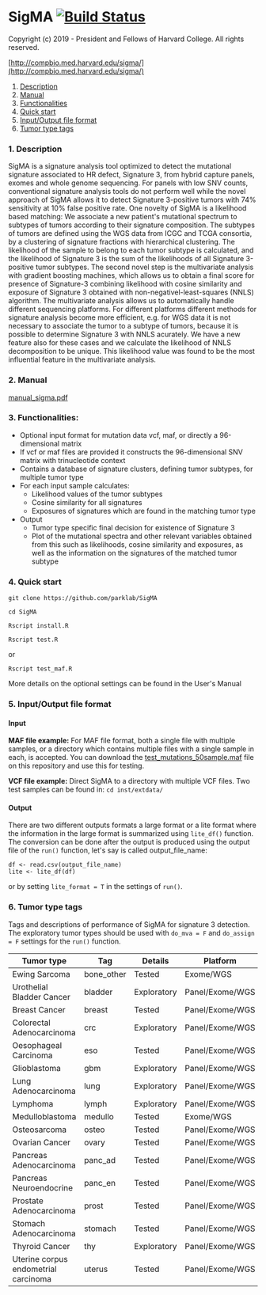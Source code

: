 # SigMA [![Build Status](https://travis-ci.org/parklab/SigMA.svg?branch=master)](https://travis-ci.org/parklab/SigMA)

Copyright (c) 2019 - President and Fellows of Harvard College. All rights reserved.

[http://compbio.med.harvard.edu/sigma/](http://compbio.med.harvard.edu/sigma/)

1. [ Description ](#desc)
2. [ Manual ](#man)
3. [ Functionalities ](#func)
4. [ Quick start ](#quick)
5. [ Input/Output file format ](#input)
6. [ Tumor type tags ](#tissue)

<a name="desc"></a>

### 1. Description

SigMA is a signature analysis tool optimized to detect the mutational signature associated to HR defect, Signature 3, from hybrid capture panels, exomes and whole genome sequencing. For panels with low SNV counts, conventional signature analysis tools do not perform well while the novel approach of SigMA allows it to detect Signature 3-positive tumors with 74% sensitivity at 10% false positive rate. One novelty of SigMA is a likelihood based matching: We associate a new patient's mutational spectrum to subtypes of tumors according to their signature composition. The subtypes of tumors are defined using the WGS data from ICGC and TCGA consortia, by a clustering of signature fractions with hierarchical clustering. The likelihood of the sample to belong to each tumor subtype is calculated, and the likelihood of Signature 3 is the sum of the likelihoods of all Signature 3-positive tumor subtypes. The second novel step is the multivariate analysis with gradient boosting machines, which allows us to obtain a final score for presence of Signature-3 combining likelihood with cosine similarity and exposure of Signature 3 obtained with non-negativel-least-squares (NNLS) algorithm. The multivariate analysis allows us to automatically handle different sequencing platforms. For different platforms different methods for signature analysis become more efficient, e.g. for WGS data it is not necessary to associate the tumor to a subtype of tumors, because it is possible to determine Signature 3 with NNLS acurately. We have a new feature also for these cases and we calculate the likelihood of NNLS decomposition to be unique. This likelihood value was found to be the most influential feature in the multivariate analysis.

<a name="man"></a>

### 2. Manual

[ manual_sigma.pdf ](manual_sigma.pdf)

<a name="func"></a>

### 3. Functionalities:

* Optional input format for mutation data vcf, maf, or directly a 96-dimensional matrix
* If vcf or maf files are provided it constructs the 96-dimensional SNV matrix with trinucleotide context
* Contains a database of signature clusters, defining tumor subtypes, for multiple tumor type
* For each input sample calculates:
   * Likelihood values of the tumor subtypes
   * Cosine similarity for all signatures
   * Exposures of signatures which are found in the matching tumor type
* Output
  * Tumor type specific final decision for existence of Signature 3
  * Plot of the mutational spectra and other relevant variables obtained from this such as likelihoods, cosine similarity and exposures, as well as the information on the signatures of the matched tumor subtype

<a name="quick"></a>

### 4. Quick start 
`git clone https://github.com/parklab/SigMA`

`cd SigMA`

`Rscript install.R`

`Rscript test.R`

or 

`Rscript test_maf.R`

More details on the optional settings can be found in the User's Manual

<a name="shiny"></a>


### 5. Input/Output file format

#### Input 

**MAF file example:** For MAF file format, both a single file with multiple samples, or a directory which contains multiple files with a single sample in each, is accepted.
You can download the [test_mutations_50sample.maf](test_mutations_50sample.maf) file on this repository and use this for testing. 

**VCF file example:** Direct SigMA to a directory with multiple VCF files. Two test samples can be found in:
`cd inst/extdata/`

#### Output

There are two different outputs formats a large format or a lite format where the information in the large format is summarized using `lite_df()` function. The conversion can be done after the output is produced using the output file of the `run()` function, let's say is called output_file_name:

```
df <- read.csv(output_file_name)
lite <- lite_df(df)
```
or by setting `lite_format = T` in the settings of `run()`.

<a name="tissue"></a>

### 6. Tumor type tags

Tags and descriptions of performance of SigMA for signature 3 detection. The exploratory tumor types should be used with `do_mva = F` and `do_assign = F` settings for the `run()` function.
 

| Tumor type                           | Tag           | Details     | Platform        |
| ------------------------------------ | ------------- | ----------- | --------------- |
| Ewing Sarcoma                        | bone_other    | Tested      | Exome/WGS       |
| Urothelial Bladder Cancer            | bladder       | Exploratory | Panel/Exome/WGS |
| Breast Cancer                        | breast        | Tested      | Panel/Exome/WGS |
| Colorectal Adenocarcinoma            | crc           | Exploratory | Panel/Exome/WGS |
| Oesophageal Carcinoma                | eso           | Tested      | Panel/Exome/WGS |
| Glioblastoma                         | gbm           | Exploratory | Panel/Exome/WGS |
| Lung Adenocarcinoma                  | lung          | Exploratory | Panel/Exome/WGS |
| Lymphoma                             | lymph         | Exploratory | Panel/Exome/WGS |
| Medulloblastoma                      | medullo       | Tested      | Exome/WGS       |
| Osteosarcoma                         | osteo         | Tested      | Panel/Exome/WGS |
| Ovarian Cancer                       | ovary         | Tested      | Panel/Exome/WGS |
| Pancreas Adenocarcinoma              | panc_ad       | Tested      | Panel/Exome/WGS |
| Pancreas Neuroendocrine              | panc_en       | Tested      | Panel/Exome/WGS |
| Prostate Adenocarcinoma              | prost         | Tested      | Panel/Exome/WGS |
| Stomach Adenocarcinoma               | stomach       | Tested      | Panel/Exome/WGS |
| Thyroid Cancer                       | thy           | Exploratory | Panel/Exome/WGS |
| Uterine corpus endometrial carcinoma | uterus        | Tested      | Panel/Exome/WGS |

